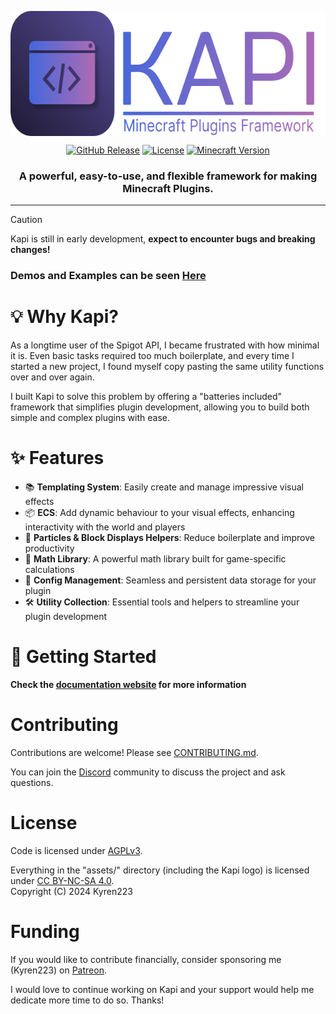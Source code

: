 <p align="center">
    <img src="assets/logo.svg" alt="Logo" height="200" align="center">
</p>

<p align="center">
    <a href="https://github.com/Kyren223/Kapi/releases" alt="GitHub Release">
      <img alt="GitHub Release" src="https://img.shields.io/github/v/release/Kyren223/Kapi?sort=semver&style=for-the-badge&labelColor=363a4f&color=6ec7f5"></a>
    <a href="https://github.com/Kyren223/Kapi/blob/master/LICENSE" alt="License">
      <img alt="License" src="https://img.shields.io/github/license/Kyren223/Kapi?style=for-the-badge&labelColor=363a4f&color=cba6f7"></a>
    <a href="https://www.minecraft.net/en-us/article/minecraft-java-edition-1-20-5" alt="Minecraft Version">
      <img alt="Minecraft Version" src="https://img.shields.io/badge/Minecraft-1.20.x-green?style=for-the-badge&labelColor=363a4f&color=7aff88"></a>
</p>

<h3 align="center">A powerful, easy-to-use, and flexible framework for making Minecraft Plugins.</h3>

---

> [!CAUTION]
> Kapi is still in early development, **expect to encounter bugs and breaking changes!**

<h3>Demos and Examples can be seen <a href="http://kapimc.github.io/docs/category/demos">Here</a></h3>

# 💡 Why Kapi?

As a longtime user of the Spigot API, I became frustrated with how minimal it is. Even basic tasks required too much boilerplate, and every time I started a new project, I found myself copy pasting the same utility functions over and over again.

I built Kapi to solve this problem by offering a "batteries included" framework that simplifies plugin development, allowing you to build both simple and complex plugins with ease.

# ✨ Features

- 📚 **Templating System**: Easily create and manage impressive visual effects
- 📦 **ECS**: Add dynamic behaviour to your visual effects, enhancing interactivity with the world and players
- 🎨 **Particles & Block Displays Helpers**: Reduce boilerplate and improve productivity
- 📐 **Math Library**: A powerful math library built for game-specific calculations
- 💾 **Config Management**: Seamless and persistent data storage for your plugin
- 🛠️ **Utility Collection**: Essential tools and helpers to streamline your plugin development

# 🚀 Getting Started

**Check the [documentation website](https://kapimc.github.io/docs/) for more information**

# Contributing

Contributions are welcome! Please see
[CONTRIBUTING.md](https://github.com/Kyren223/Kapi/blob/master/CONTRIBUTING.md).

You can join the [Discord](https://discord.gg/3vcQNZA8zC) community to discuss the project and ask questions.

# License

Code is licensed under [AGPLv3](https://opensource.org/licenses/agpl-v3).

Everything in the "assets/" directory (including the Kapi logo) is licensed
under [CC BY-NC-SA 4.0](https://creativecommons.org/licenses/by-nc-sa/4.0/).  
Copyright (C) 2024 Kyren223

# Funding

If you would like to contribute financially, consider sponsoring me (Kyren223)
on [Patreon](https://www.patreon.com/Kyren223).

I would love to continue working on Kapi and your support would help me dedicate more time to do so. Thanks!
